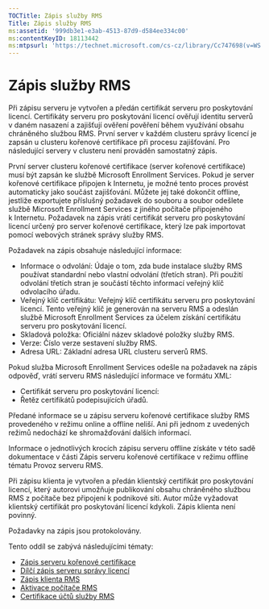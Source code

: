 ```yaml
---
TOCTitle: Zápis služby RMS
Title: Zápis služby RMS
ms:assetid: '999db3e1-e3ab-4513-87d9-d584ee334c00'
ms:contentKeyID: 18113442
ms:mtpsurl: 'https://technet.microsoft.com/cs-cz/library/Cc747698(v=WS.10)'
---
```


Zápis služby RMS
================

Při zápisu serveru je vytvořen a předán certifikát serveru pro poskytování licencí. Certifikáty serveru pro poskytování licencí ověřují identitu serverů v daném nasazení a zajišťují ověření pověření během využívání obsahu chráněného službou RMS. První server v každém clusteru správy licencí je zapsán u clusteru kořenové certifikace při procesu zajišťování. Pro následující servery v clusteru není prováděn samostatný zápis.

První server clusteru kořenové certifikace (server kořenové certifikace) musí být zapsán ke službě Microsoft Enrollment Services. Pokud je server kořenové certifikace připojen k Internetu, je možné tento proces provést automaticky jako součást zajišťování. Můžete jej také dokončit offline, jestliže exportujete příslušný požadavek do souboru a soubor odešlete službě Microsoft Enrollment Services z jiného počítače připojeného k Internetu. Požadavek na zápis vrátí certifikát serveru pro poskytování licencí určený pro server kořenové certifikace, který lze pak importovat pomocí webových stránek správy služby RMS.

Požadavek na zápis obsahuje následující informace:

-   Informace o odvolání: Údaje o tom, zda bude instalace služby RMS používat standardní nebo vlastní odvolání (třetích stran). Při použití odvolání třetích stran je součástí těchto informací veřejný klíč odvolacího úřadu.
-   Veřejný klíč certifikátu: Veřejný klíč certifikátu serveru pro poskytování licencí. Tento veřejný klíč je generován na serveru RMS a odeslán službě Microsoft Enrollment Services za účelem získání certifikátu serveru pro poskytování licencí.
-   Skladová položka: Oficiální název skladové položky služby RMS.
-   Verze: Číslo verze sestavení služby RMS.
-   Adresa URL: Základní adresa URL clusteru serverů RMS.

Pokud služba Microsoft Enrollment Services odešle na požadavek na zápis odpověď, vrátí serveru RMS následující informace ve formátu XML:

-   Certifikát serveru pro poskytování licencí:
-   Řetěz certifikátů podepisujících úřadů.

Předané informace se u zápisu serveru kořenové certifikace služby RMS provedeného v režimu online a offline neliší. Ani při jednom z uvedených režimů nedochází ke shromažďování dalších informací.

Informace o jednotlivých krocích zápisu serveru offline získáte v této sadě dokumentace v části Zápis serveru kořenové certifikace v režimu offline tématu Provoz serveru RMS.

Při zápisu klienta je vytvořen a předán klientský certifikát pro poskytování licencí, který autorovi umožňuje publikování obsahu chráněného službou RMS z počítače bez připojení k podnikové síti. Autor může vyžadovat klientský certifikát pro poskytování licencí kdykoli. Zápis klienta není povinný.

Požadavky na zápis jsou protokolovány.

Tento oddíl se zabývá následujícími tématy:

-   [Zápis serveru kořenové certifikace](https://technet.microsoft.com/f08bc919-f090-4843-b2ce-b40d558012ce)
-   [Dílčí zápis serveru správy licencí](https://technet.microsoft.com/7bc63397-9186-464c-8824-867038adce9b)
-   [Zápis klienta RMS](https://technet.microsoft.com/9c1d07bf-7235-4694-8291-ac2e5b221f4a)
-   [Aktivace počítače RMS](https://technet.microsoft.com/09a0d631-9860-477f-9d10-df61b3bfe125)
-   [Certifikace účtů služby RMS](https://technet.microsoft.com/c9a385c5-6dbb-47f5-a80f-69718e6f9deb)
